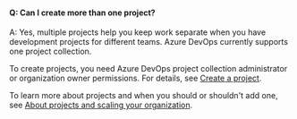 #### Q:	Can I create more than one project?

A:	Yes, multiple projects help you keep work separate when you have development projects for different teams. Azure DevOps currently supports one project collection.

To create projects, you need Azure DevOps project collection administrator or organization owner permissions. For details, see [Create a project](/azure/devops/organizations/projects/create-project). 

To learn more about projects and when you should or shouldn't add one, see [About projects and scaling your organization](/azure/devops/organizations/projects/about-projects).
 
